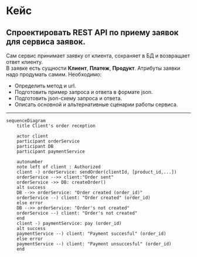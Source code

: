# Кейс
Cпроектировать REST API по приему заявок для сервиса заявок.
---
Сам сервис принимает заявку от клиента, сохраняет в БД и возвращает ответ клиенту.  
В заявке есть сущности **Клиент**, **Платеж**, **Продукт**. Атрибуты заявки надо продумать самим. Необходимо:
- Определить метод и url.
- Подготовить пример запроса и ответа в формате json.
- Подготовить json-схему запроса и ответа.
- Описать основной и альтернативные сценарии работы сервиса.
---
```mermaid
sequenceDiagram
    title Client's order reception
    
    actor client
    participant orderService
    participant DB
    participant paymentService

    autonumber
    note left of client : Authorized
    client -) orderService: sendOrder(clientId, [product_id,...])
    orderService -->> client:"Order sent"
    orderService ->> DB: createOrder()
    alt success
    DB -->> orderService: "Order created (order_id)"
    orderService --) client: "Order created" (order_id)
    else error
    DB -->> orderService: "Order's not created"
    orderService --) client: "Order's not created" 
    end
    client -) paymentService: pay (order_id)
    alt success 
    paymentService --) client: "Payment succesful" (order_id)
    else error
    paymentService --) client: "Payment unsuccesful" (order_id)
    end
```
